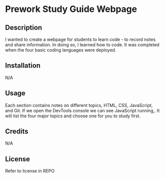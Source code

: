 # Prework Study Guide Webpage

## Description

I wanted to create a webpage for students to learn code - to record notes and share information. In doing so, I learned how to code. It was completed when the four basic coding languages were deployed.

## Installation

N/A

## Usage

Each section contains notes on different topics, HTML, CSS, JavaScript, and Git. If we open the DevTools console we can see JavaScript running,. It will list the four major topics and choose one for you to study first.

## Credits

N/A

## License

Refer to license in REPO